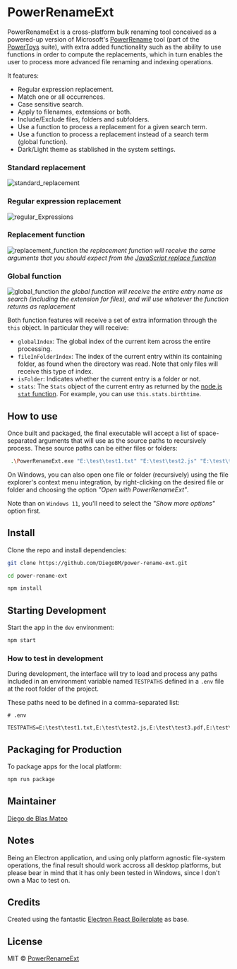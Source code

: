 # **PowerRenameExt**

PowerRenameExt is a cross-platform bulk renaming tool conceived as a powered-up version of Microsoft's [PowerRename](https://learn.microsoft.com/en-us/windows/powertoys/powerrename) tool (part of the [PowerToys](https://learn.microsoft.com/en-us/windows/powertoys) suite), with extra added functionality such as the ability to use functions in order to compute the replacements, which in turn enables the user to process more advanced file renaming and indexing operations.

It features:

- Regular expression replacement.
- Match one or all occurrences.
- Case sensitive search.
- Apply to filenames, extensions or both.
- Include/Exclude files, folders and subfolders.
- Use a function to process a replacement for a given search term.
- Use a function to process a replacement instead of a search term (global function).
- Dark/Light theme as stablished in the system settings.

### Standard replacement

![standard_replacement](https://user-images.githubusercontent.com/1613216/228226863-b538d7b2-6e0b-433a-b21c-eb4820a7c498.gif)

### Regular expression replacement

![regular_Expressions](https://user-images.githubusercontent.com/1613216/228227405-6923eafa-9c19-4f98-a21a-6c170280c537.gif)

### Replacement function

![replacement_function](https://user-images.githubusercontent.com/1613216/228227445-610beda2-dd01-47f0-b81b-6bdda638bf4c.gif)
_the replacement function will receive the same arguments that you should expect from the [JavaScript replace function](https://developer.mozilla.org/en-US/docs/Web/JavaScript/Reference/Global_Objects/String/replace#specifying_a_function_as_the_replacement)_

### Global function

![global_function](https://user-images.githubusercontent.com/1613216/228227476-0cfe254a-3286-4620-ac67-55bb827d1bc2.gif)
_the global function will receive the entire entry name as search (including the extension for files), and will use whatever the function returns as replacement_

Both function features will receive a set of extra information through the `this` object. In particular they will receive:

- `globalIndex`: The global index of the current item across the entire processing.
- `fileInFolderIndex`: The index of the current entry within its containing folder, as found when the directory was read. Note that only files will receive this type of index.
- `isFolder`: Indicates whether the current entry is a folder or not.
- `stats`: The `Stats` object of the current entry as returned by the [node.js `stat` function](https://nodejs.org/api/fs.html#fsstatpath-options-callback). For example, you can use `this.stats.birthtime`.

## How to use

Once built and packaged, the final executable will accept a list of space-separated arguments that will use as the source paths to recursively process. These source paths can be either files or folders:

```bash
 .\PowerRenameExt.exe "E:\test\test1.txt" "E:\test\test2.js" "E:\test\test3.pdf" "E:\test\test_folder"
```

On Windows, you can also open one file or folder (recursively) using the file explorer's context menu integration, by right-clicking on the desired file or folder and choosing the option _"Open with PowerRenameExt"_.

Note than on `Windows 11`, you'll need to select the _"Show more options"_ option first.

## Install

Clone the repo and install dependencies:

```bash
git clone https://github.com/DiegoBM/power-rename-ext.git

cd power-rename-ext

npm install
```

## Starting Development

Start the app in the `dev` environment:

```bash
npm start
```

### How to test in development

During development, the interface will try to load and process any paths included in an environment variable named `TESTPATHS` defined in a `.env` file at the root folder of the project.

These paths need to be defined in a comma-separated list:

```
# .env

TESTPATHS=E:\test\test1.txt,E:\test\test2.js,E:\test\test3.pdf,E:\test\test_folder
```

## Packaging for Production

To package apps for the local platform:

```bash
npm run package
```

## Maintainer

[Diego de Blas Mateo](https://github.com/DiegoBM)

## Notes

Being an Electron application, and using only platform agnostic file-system operations, the final result should work accross all desktop platforms, but please bear in mind that it has only been tested in Windows, since I don't own a Mac to test on.

## Credits

Created using the fantastic [Electron React Boilerplate](https://github.com/electron-react-boilerplate) as base.

## License

MIT © [PowerRenameExt](https://github.com/DiegoBM/power-rename-ext)
